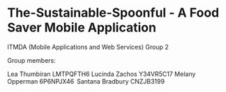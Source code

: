 # The-Sustainable-Spoonful - A Food Saver Mobile Application

ITMDA (Mobile Applications and Web Services) Group 2

Group members:

Lea Thumbiran LMTPQFTH6 
Lucinda Zachos Y34VR5C17
Melany Opperman 6P6NPJX46 
Santana Bradbury CNZJB3199
